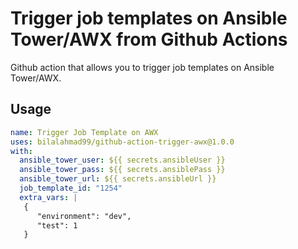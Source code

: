 # Trigger job templates on Ansible Tower/AWX from Github Actions

Github action that allows you to trigger job templates on Ansible Tower/AWX.

## Usage

```yaml
name: Trigger Job Template on AWX
uses: bilalahmad99/github-action-trigger-awx@1.0.0
with:
  ansible_tower_user: ${{ secrets.ansibleUser }}
  ansible_tower_pass: ${{ secrets.ansiblePass }}
  ansible_tower_url: ${{ secrets.ansibleUrl }}
  job_template_id: "1254"
  extra_vars: |
   {
      "environment": "dev",
      "test": 1
   }
```

